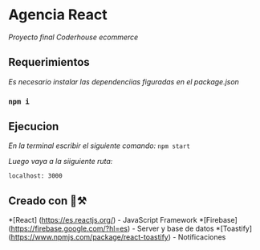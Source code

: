 # Agencia React

_Proyecto final Coderhouse ecommerce_

## Requerimientos

_Es necesario instalar las dependenciias figuradas en el package.json_
### `npm i`

## Ejecucion

_En la terminal escribir el siguiente comando:_ `npm start`

_Luego vaya a la siiguiente ruta:_ 
```
localhost: 3000
```

## Creado con 🔮⚒️

*[React] (https://es.reactjs.org/) - JavaScript Framework
*[Firebase] (https://firebase.google.com/?hl=es) - Server y base de datos
*[Toastify] (https://www.npmjs.com/package/react-toastify) - Notificaciones
